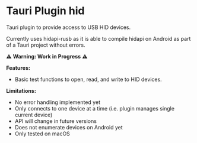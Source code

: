 # Tauri Plugin hid

Tauri plugin to provide access to USB HID devices.

Currently uses hidapi-rusb as it is able to compile hidapi on Android as part of a Tauri project without errors.

⚠️ **Warning: Work in Progress** ⚠️

**Features:**

*   Basic test functions to open, read, and write to HID devices.

**Limitations:**

*   No error handling implemented yet
*   Only connects to one device at a time (i.e. plugin manages single current device)
*   API will change in future versions
*   Does not enumerate devices on Android yet
*   Only tested on macOS

